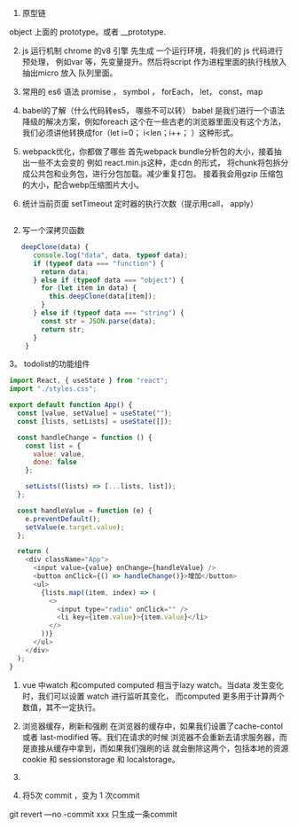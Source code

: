 1. 原型链

object 上面的 prototype。或者 __prototype.


2. js 运行机制
chrome 的v8 引擎 先生成 一个运行环境，将我们的 js 代码进行预处理， 例如var 等，先变量提升。然后将script 作为进程里面的执行栈放入 抽出micro 放入 队列里面。

3. 常用的 es6 语法
promise ， symbol ， forEach， let， const，map

4. babel的了解（什么代码转es5， 哪些不可以转）
babel 是我们进行一个语法降级的解决方案，例如foreach 这个在一些古老的浏览器里面没有这个方法，我们必须讲他转换成for（let i=0； i<len；i++； ）这种形式。

5. webpack优化，你都做了哪些
首先webpack bundle分析包的大小，接着抽出一些不太会变的 例如 react.min.js这种，走cdn 的形式， 将chunk将包拆分成公共包和业务包，进行分包加载。减少重复打包。 接着我会用gzip 压缩包的大小，配合webp压缩图片大小。

1. 统计当前页面 setTimeout 定时器的执行次数（提示用call， apply）

```js


```
2. 写一个深拷贝函数
```js
   deepClone(data) {
      console.log("data", data, typeof data);
      if (typeof data === "function") {
        return data;
      } else if (typeof data === "object") {
        for (let item in data) {
          this.deepClone(data[item]);
        }
      } else if (typeof data === "string") {
        const str = JSON.parse(data);
        return str;
      }
    }

```
3。 todolist的功能组件
```js
import React, { useState } from "react";
import "./styles.css";

export default function App() {
  const [value, setValue] = useState("");
  const [lists, setLists] = useState([]);

  const handleChange = function () {
    const list = {
      value: value,
      done: false
    };

    setLists((lists) => [...lists, list]);
  };

  const handleValue = function (e) {
    e.preventDefault();
    setValue(e.target.value);
  };

  return (
    <div className="App">
      <input value={value} onChange={handleValue} />
      <button onClick={() => handleChange()}>增加</button>
      <ul>
        {lists.map((item, index) => (
          <>
            <input type="radio" onClick="" />
            <li key={item.value}>{item.value}</li>
          </>
        ))}
      </ul>
    </div>
  );
}


```

1.  vue 中watch 和computed
 computed 相当于lazy watch。当data 发生变化时，我们可以设置 watch 进行监听其变化， 而computed 更多用于计算两个数值，其不一定执行。

 
 
2. 浏览器缓存，刷新和强刷
在浏览器的缓存中，如果我们设置了cache-contol 或者 last-modified 等。我们在请求的时候 浏览器不会重新去请求服务器，而是直接从缓存中拿到，而如果我们强刷的话 就会删除这两个，包括本地的资源cookie 和 sessionstorage 和 localstorage。

3. 


4. 将5次 commit ，变为 1 次commit

git revert —no -commit xxx  只生成一条commit
